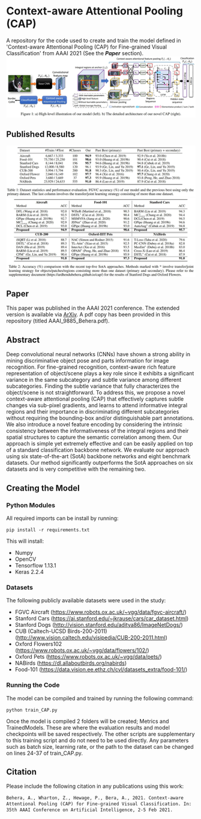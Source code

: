# Context-aware Attentional Pooling (CAP)
A repository for the code used to create and train the model defined in 'Context-aware Attentional Pooling (CAP) for Fine-grained Visual Classification' from AAAI 2021 (See the ___Paper___ section).
<kbd>![AFLW validation results](doc/Figure_1.JPG?raw=true)</kbd>

## Published Results
<kbd>![AFLW validation results](doc/Table_1.JPG?raw=true)</kbd>
<kbd>![AFLW validation results](doc/Table_2.JPG?raw=true)</kbd>

## Paper
This paper was published in the AAAI 2021 conference. The extended version is available via [ArXiv](https://arxiv.org/abs/2101.06635). A pdf copy has been provided in this repository (titled AAAI_9885_Behera.pdf).

## Abstract
Deep convolutional neural networks (CNNs) have shown a strong ability in mining discriminative object pose and parts information for image recognition. For fine-grained recognition, context-aware rich feature representation of object/scene plays a key role since it exhibits a significant variance in the same subcategory and subtle variance among different subcategories. Finding the subtle variance that fully characterizes the object/scene is not straightforward. To address this, we propose a novel context-aware attentional pooling (CAP) that effectively captures subtle changes via sub-pixel gradients, and learns to attend informative integral regions and their importance in discriminating different subcategories without requiring the bounding-box and/or distinguishable part annotations. We also introduce a novel feature encoding by considering the intrinsic consistency between the informativeness of the integral regions and their spatial structures to capture the semantic correlation among them. Our approach is simple yet extremely effective and can be easily applied on top of a standard classification backbone network. We evaluate our approach using six state-of-the-art (SotA) backbone networks and eight benchmark datasets. Our method significantly outperforms the SotA approaches on six datasets and is very competitive with the remaining two.

## Creating the Model
### Python Modules
All required imports can be install by running:
```
pip install -r requirements.txt
```
This will install:
* Numpy
* OpenCV
* Tensorflow 1.13.1
* Keras 2.2.4

### Datasets
The following publicly available datasets were used in the study:
* FGVC Aircraft (https://www.robots.ox.ac.uk/~vgg/data/fgvc-aircraft/)
* Stanford Cars (https://ai.stanford.edu/~jkrause/cars/car_dataset.html)
* Stanford Dogs (http://vision.stanford.edu/aditya86/ImageNetDogs/)
* CUB (Caltech-UCSD Birds-200-2011) (http://www.vision.caltech.edu/visipedia/CUB-200-2011.html)
* Oxford Flowers102 (https://www.robots.ox.ac.uk/~vgg/data/flowers/102/)
* Oxford Pets (https://www.robots.ox.ac.uk/~vgg/data/pets/)
* NABirds (https://dl.allaboutbirds.org/nabirds)
* Food-101 (https://data.vision.ee.ethz.ch/cvl/datasets_extra/food-101/)

### Running the Code
The model can be compiled and trained by running the following command:
```
python train_CAP.py
```
Once the model is compiled 2 folders will be created; Metrics and TrainedModels. These are where the evaluation results and model checkpoints will be saved respectively. The other scripts are supplementary to this training script and do not need to be used directly.
Any parameters such as batch size, learning rate, or the path to the dataset can be changed on lines 24-37 of train_CAP.py.

## Citation
Please include the following citation in any publications using this work:
```
Behera, A., Wharton, Z., Hewage, P., Bera, A., 2021. Context-aware Attentional Pooling (CAP) for Fine-grained Visual Classification. In: 35th AAAI Conference on Artificial Intelligence, 2-5 Feb 2021.
```
